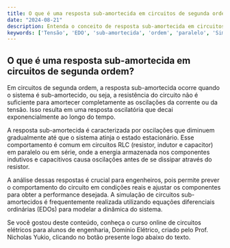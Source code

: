 ```yaml
---
title: O que é uma resposta sub-amortecida em circuitos de segunda ordem?
date: "2024-08-21"
description: Entenda o conceito de resposta sub-amortecida em circuitos de segunda ordem e sua importância na engenharia elétrica.
keywords: ['Tensão', 'EDO', 'sub-amortecida', 'ordem', 'paralelo', 'Simulação', 'resposta']
---
```


## O que é uma resposta sub-amortecida em circuitos de segunda ordem?

Em circuitos de segunda ordem, a resposta sub-amortecida ocorre quando o sistema é sub-amortecido, ou seja, a resistência do circuito não é suficiente para amortecer completamente as oscilações da corrente ou da tensão. Isso resulta em uma resposta oscilatória que decai exponencialmente ao longo do tempo.

A resposta sub-amortecida é caracterizada por oscilações que diminuem gradualmente até que o sistema atinja o estado estacionário. Esse comportamento é comum em circuitos RLC (resistor, indutor e capacitor) em paralelo ou em série, onde a energia armazenada nos componentes indutivos e capacitivos causa oscilações antes de se dissipar através do resistor.

A análise dessas respostas é crucial para engenheiros, pois permite prever o comportamento do circuito em condições reais e ajustar os componentes para obter a performance desejada. A simulação de circuitos sub-amortecidos é frequentemente realizada utilizando equações diferenciais ordinárias (EDOs) para modelar a dinâmica do sistema.

Se você gostou deste conteúdo, conheça o curso online de circuitos elétricos para alunos de engenharia, Domínio Elétrico, criado pelo Prof. Nicholas Yukio, clicando no botão presente logo abaixo do texto.